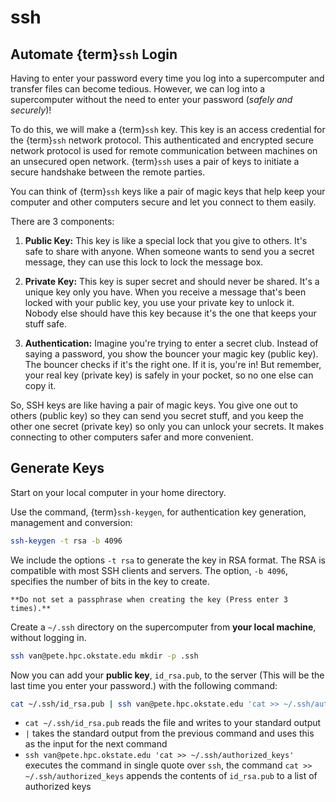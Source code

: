 # ssh

## Automate {term}`ssh` Login 

 Having to enter your password every time you log into a supercomputer and transfer files can become tedious. However, we can log into a supercomputer without the need to enter your password (*safely and securely*)!
 
To do this, we will make a {term}`ssh` key. This key is an access credential for the {term}`ssh` network protocol. This authenticated and encrypted secure network protocol is used for remote communication between machines on an unsecured open network. {term}`ssh` uses a pair of keys to initiate a secure handshake between the remote parties. 

 You can think of {term}`ssh` keys like a pair of magic keys that help keep your computer and other computers secure and let you connect to them easily.

 There are 3 components:

1. **Public Key:** This key is like a special lock that you give to others. It's safe to share with anyone. When someone wants to send you a secret message, they can use this lock to lock the message box.

2. **Private Key:** This key is super secret and should never be shared. It's a unique key only you have. When you receive a message that's been locked with your public key, you use your private key to unlock it. Nobody else should have this key because it's the one that keeps your stuff safe.

3. **Authentication:** Imagine you're trying to enter a secret club. Instead of saying a password, you show the bouncer your magic key (public key). The bouncer checks if it's the right one. If it is, you're in! But remember, your real key (private key) is safely in your pocket, so no one else can copy it.

So, SSH keys are like having a pair of magic keys. You give one out to others (public key) so they can send you secret stuff, and you keep the other one secret (private key) so only you can unlock your secrets. It makes connecting to other computers safer and more convenient.

## Generate Keys

Start on your local computer in your home directory.

Use the command, {term}`ssh-keygen`, for authentication key generation, management and conversion:

```bash
ssh-keygen -t rsa -b 4096
```

We include the options `-t rsa` to generate the key in RSA format. The RSA is compatible with most SSH clients and servers. The option, `-b 4096`, specifies the number of bits in the key to create.

```{warning}
**Do not set a passphrase when creating the key (Press enter 3 times).**
```

Create a `~/.ssh` directory on the supercomputer from **your local machine**, without logging in.

```bash
ssh van@pete.hpc.okstate.edu mkdir -p .ssh
```

Now you can add your **public key**, `id_rsa.pub`, to the server (This will be the last time you enter your password.) with the following command:

```bash
cat ~/.ssh/id_rsa.pub | ssh van@pete.hpc.okstate.edu 'cat >> ~/.ssh/authorized_keys'
```

- `cat ~/.ssh/id_rsa.pub` reads the file and writes to your standard output
- `|` takes the standard output from the previous command and uses this as the input for the next command
- `ssh van@pete.hpc.okstate.edu 'cat >> ~/.ssh/authorized_keys'` executes the command in single quote over `ssh`, the command `cat >> ~/.ssh/authorized_keys` appends the contents of `id_rsa.pub` to a list of authorized keys
